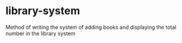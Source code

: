 # library-system
Method of writing the system of adding books and displaying the total number in the library system
